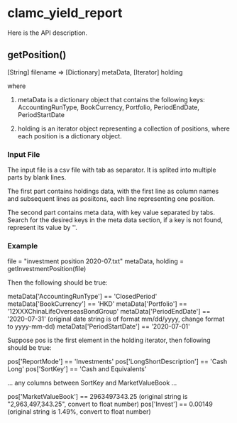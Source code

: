 # clamc_yield_report

Here is the API description.

## getPosition()
[String] filename => [Dictionary] metaData, [Iterator] holding

where

1) metaData is a dictionary object that contains the following keys:
AccountingRunType, BookCurrency, Portfolio, PeriodEndDate, PeriodStartDate

2) holding is an iterator object representing a collection of positions, where each position is a dictionary object.


### Input File
The input file is a csv file with tab as separator. It is splited into multiple parts by blank lines.

The first part contains holdings data, with the first line as column names and subsequent lines as posiitons, each line representing one position.

The second part contains meta data, with key value separated by tabs. Search for the desired keys in the meta data section, if a key is not found, represent its value by ''.


### Example
file = "investment position 2020-07.txt"
metaData, holding = getInvestmentPosition(file)

Then the following should be true:

metaData['AccountingRunType'] == 'ClosedPeriod'
metaData['BookCurrency'] == 'HKD'
metaData['Portfolio'] == '12XXXChinaLifeOverseasBondGroup'
metaData['PeriodEndDate'] == '2020-07-31' (original date string is of format mm/dd/yyyy, change format to yyyy-mm-dd)
metaData['PeriodStartDate'] == '2020-07-01'

Suppose pos is the first element in the holding iterator, then following should be true:

pos['ReportMode'] == 'Investments'
pos['LongShortDescription'] == 'Cash Long'
pos['SortKey'] == 'Cash and Equivalents'

... any columns between SortKey and MarketValueBook ...

pos['MarketValueBook'] == 2963497343.25 (original string is "2,963,497,343.25", convert to float number)
pos['Invest'] == 0.00149 (original string is 1.49%, convert to float number)

